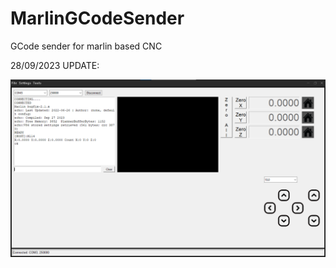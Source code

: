 # MarlinGCodeSender
GCode sender for marlin based CNC

28/09/2023 UPDATE:

![Alt text](https://github.com/jOrtegaFreire/MarlinGCodeSender/blob/main/doc_files/20230928_UPDATE.png)
